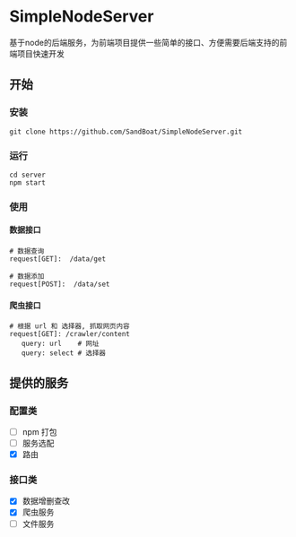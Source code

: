 # SimpleNodeServer

基于node的后端服务，为前端项目提供一些简单的接口、方便需要后端支持的前端项目快速开发

## 开始

### 安装

```
git clone https://github.com/SandBoat/SimpleNodeServer.git
```

### 运行

```
cd server
npm start
```

### 使用

#### 数据接口
```
# 数据查询
request[GET]:  /data/get

# 数据添加
request[POST]:  /data/set
```

#### 爬虫接口
```
# 根据 url 和 选择器, 抓取网页内容
request[GET]: /crawler/content
   query: url    # 网址
   query: select # 选择器
```

## 提供的服务

### 配置类

- [ ] npm 打包
- [ ] 服务选配
- [x] 路由

### 接口类

- [x] 数据增删查改
- [x] 爬虫服务
- [ ] 文件服务